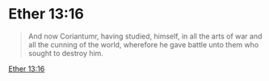 # Ether 13:16

> And now Coriantumr, having studied, himself, in all the arts of war and all the cunning of the world, wherefore he gave battle unto them who sought to destroy him.

[Ether 13:16](https://www.churchofjesuschrist.org/study/scriptures/bofm/ether/13?lang=eng&id=p16#p16)


